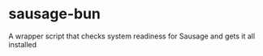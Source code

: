 sausage-bun
===========

A wrapper script that checks system readiness for Sausage and gets it all installed